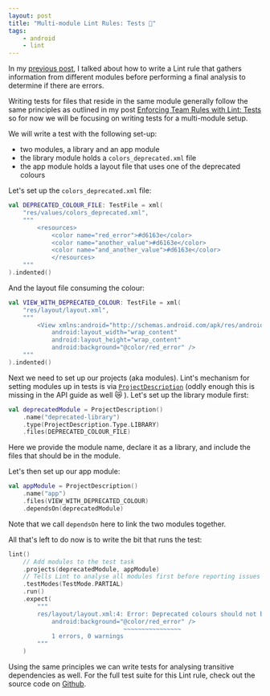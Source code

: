 ```yaml
---
layout: post
title: "Multi-module Lint Rules: Tests 🧪"
tags:
    - android
    - lint
---
```


In my [previous post](https://zarah.dev/2021/10/04/multi-module-lint.html), I talked about how to write a Lint rule that gathers information from different modules before performing a final analysis to determine if there are errors.

Writing tests for files that reside in the same module generally follow the same principles as outlined in my post [Enforcing Team Rules with Lint: Tests](https://zarah.dev/2020/11/20/todo-test.html) so for now we will be focusing on writing tests for a multi-module setup.

We will write a test with the following set-up:
- two modules, a library and an app module
- the library module holds a `colors_deprecated.xml` file
- the app module holds a layout file that uses one of the deprecated colours


Let's set up the `colors_deprecated.xml` file:
```kotlin
val DEPRECATED_COLOUR_FILE: TestFile = xml(
    "res/values/colors_deprecated.xml",
    """
        <resources>
            <color name="red_error">#d6163e</color>
            <color name="another_value">#d6163e</color>
            <color name="and_another_value">#d6163e</color>
            </resources>
    """
).indented()
```

And the layout file consuming the colour:
```kotlin
val VIEW_WITH_DEPRECATED_COLOUR: TestFile = xml(
    "res/layout/layout.xml",
    """
        <View xmlns:android="http://schemas.android.com/apk/res/android"
            android:layout_width="wrap_content"
            android:layout_height="wrap_content"
            android:background="@color/red_error" />
    """
).indented()
```

Next we need to set up our projects (aka modules). Lint's mechanism for setting modules up in tests is via [`ProjectDescription`](https://cs.android.com/android-studio/platform/tools/base/+/mirror-goog-studio-main:lint/libs/lint-tests/src/main/java/com/android/tools/lint/checks/infrastructure/ProjectDescription.kt) (oddly enough this is missing in the API guide as well :crying_cat_face: ). Let's set up the library module first:
```kotlin
val deprecatedModule = ProjectDescription()
    .name("deprecated-library")
    .type(ProjectDescription.Type.LIBRARY)
    .files(DEPRECATED_COLOUR_FILE)
```
Here we provide the module name, declare it as a library, and include the files that should be in the module.

Let's then set up our app module:
```kotlin
val appModule = ProjectDescription()
    .name("app")
    .files(VIEW_WITH_DEPRECATED_COLOUR)
    .dependsOn(deprecatedModule)
```
Note that we call `dependsOn` here to link the two modules together.

All that's left to do now is to write the bit that runs the test:
```kotlin
lint()
    // Add modules to the test task
    .projects(deprecatedModule, appModule)
    // Tells Lint to analyse all modules first before reporting issues
    .testModes(TestMode.PARTIAL)
    .run()
    .expect(
        """
        res/layout/layout.xml:4: Error: Deprecated colours should not be used [DeprecatedColorInXml]
            android:background="@color/red_error" />
                                ~~~~~~~~~~~~~~~~
            1 errors, 0 warnings
        """
    )

```

Using the same principles we can write tests for analysing transitive dependencies as well. For the full test suite for this Lint rule, check out the source code on [Github](https://github.com/zmdominguez/lint-rule-samples/blob/main/lint-checks/src/test/java/dev/zarah/lint/checks/DeprecatedColorInXmlDetectorTest.kt).